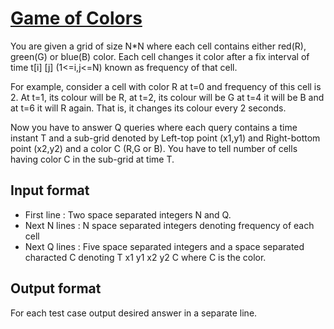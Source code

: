 # [Game of Colors][link]

You are given a grid of size N\*N where each cell contains either red(R), green(G) or blue(B) color. Each cell changes it color after a fix interval of time t[i] [j] (1<=i,j<=N) known as frequency of that cell.

For example, consider a cell with color R at t=0 and frequency of this cell is 2. At t=1, its colour will be R, at t=2, its colour will be G at t=4 it will be B and at t=6 it will R again. That is, it changes its colour every 2 seconds.

Now you have to answer Q queries where each query contains a time instant T and a sub-grid denoted by Left-top point (x1,y1) and Right-bottom point (x2,y2) and a color C (R,G or B). You have to tell number of cells having color C in the sub-grid at time T.

## Input format

- First line : Two space separated integers N and Q.
- Next N lines : N space separated integers denoting frequency of each cell
- Next Q lines : Five space separated integers and a space separated characted C denoting T x1 y1 x2 y2 C where C is the color.

## Output format

For each test case output desired answer in a separate line.

[link]: https://www.hackerearth.com/practice/algorithms/dynamic-programming/introduction-to-dynamic-programming-1/practice-problems/algorithm/game-of-colors/
